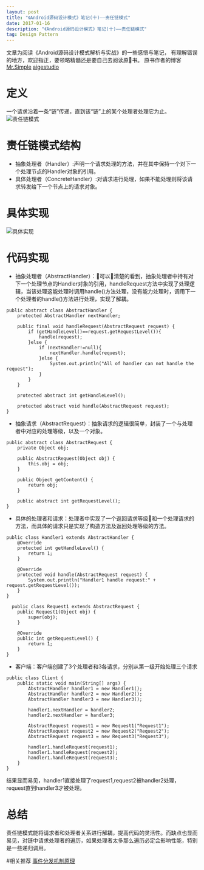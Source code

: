 ```yaml
---
layout: post
title: "《Android源码设计模式》笔记(十)——责任链模式"
date: 2017-01-16
description: "《Android源码设计模式》笔记(十)——责任链模式"
tag: Design Pattern
---   
```


文章为阅读《Android源码设计模式解析与实战》的一些感悟与笔记，
有理解错误的地方，欢迎指正，要领略精髓还是要自己去阅读原书。
原书作者的博客
[Mr.Simple](http://blog.csdn.net/bboyfeiyu)
      [aigestudio](http://blog.csdn.net/aigestudio)
# 定义
  一个请求沿着一条“链”传递，直到该“链”上的某个处理者处理它为止。
![责任链模式](http://upload-images.jianshu.io/upload_images/1859111-b74d057a030c6886.png?imageMogr2/auto-orient/strip%7CimageView2/2/w/1240)
# 责任链模式结构
*  抽象处理者（Handler）:声明一个请求处理的方法，并在其中保持一个对下一个处理节点的Handler对象的引用。
*  具体处理者（ConcreteHandler）:对请求进行处理，如果不能处理则将该请求转发给下一个节点上的请求对象。

# 具体实现


![具体实现](http://upload-images.jianshu.io/upload_images/1859111-dfa89b29e8a3aaae.png?imageMogr2/auto-orient/strip%7CimageView2/2/w/1240)
# 代码实现

* 抽象处理者（AbstractHandler）：可以清楚的看到，抽象处理者中持有对下一个处理节点的Handler对象的引用，handleRequest方法中实现了处理逻辑，当该处理这能处理时调用handle()方法处理，没有能力处理时，调用下一个处理者的handle()方法进行处理，实现了解耦。
```
public abstract class AbstractHandler {
    protected AbstractHandler nextHandler;

    public final void handleRequest(AbstractRequest request) {
        if (getHandleLevel()==request.getRequestLevel()){
            handle(request);
        }else {
            if (nextHandler!=null){
                nextHandler.handle(request);
            }else {
                System.out.println("All of handler can not handle the request");
            }
        }
    }

    protected abstract int getHandleLevel();

    protected abstract void handle(AbstractRequest request);
}
```
* 抽象请求（AbstractRequest）：抽象请求的逻辑很简单，封装了一个与处理者中对应的处理等级，以及一个对象。
```
public abstract class AbstractRequest {
    private Object obj;

    public AbstractRequest(Object obj) {
        this.obj = obj;
    }

    public Object getContent() {
        return obj;
    }

    public abstract int getRequestLevel();
}
```
* 具体的处理者和请求：处理者中实现了一个返回请求等级和一个处理请求的方法，而具体的请求只是实现了构造方法及返回处理等级的方法。
```
public class Handler1 extends AbstractHandler {
    @Override
    protected int getHandleLevel() {
        return 1;
    }

    @Override
    protected void handle(AbstractRequest request) {
        System.out.println("Handler1 handle request:" + request.getRequestLevel());
    }
}  

  public class Request1 extends AbstractRequest {
    public Request1(Object obj) {
        super(obj);
    }

    @Override
    public int getRequestLevel() {
        return 1;
    }
}
```
* 客户端：客户端创建了3个处理者和3各请求，分别从第一级开始处理三个请求
```
public class Client {
    public static void main(String[] args) {
        AbstractHandler handler1 = new Handler1();
        AbstractHandler handler2 = new Handler2();
        AbstractHandler handler3 = new Handler3();

        handler1.nextHandler = handler2;
        handler2.nextHandler = handler3;

        AbstractRequest request1 = new Request1("Request1");
        AbstractRequest request2 = new Request2("Request2");
        AbstractRequest request3 = new Request3("Request3");

        handler1.handleRequest(request1);
        handler1.handleRequest(request2);
        handler1.handleRequest(request3);
    }
}
```
结果显而易见，handler1直接处理了request1,request2被handler2处理，request直到handler3才被处理。
# 总结
  责任链模式能将请求者和处理者关系进行解耦，提高代码的灵活性。而缺点也显而易见，对链中请求处理者的遍历，如果处理者太多那么遍历必定会影响性能，特别是一些递归调用。

#相关推荐
[事件分发机制原理](https://github.com/GcsSloop/AndroidNote/blob/master/CustomView/Advance/%5B12%5DDispatch-TouchEvent-Theory.md)
